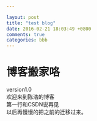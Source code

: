 ```yaml
---

layout: post
title: "test blog"
date: 2016-02-21 18:03:49 +0800
comments: true
categories: bbb
---
```


# 博客搬家咯

version1.0  
欢迎来到陈浩的博客  
第一行和CSDN说再见   
以后再慢慢的把之前的迁移过来。
